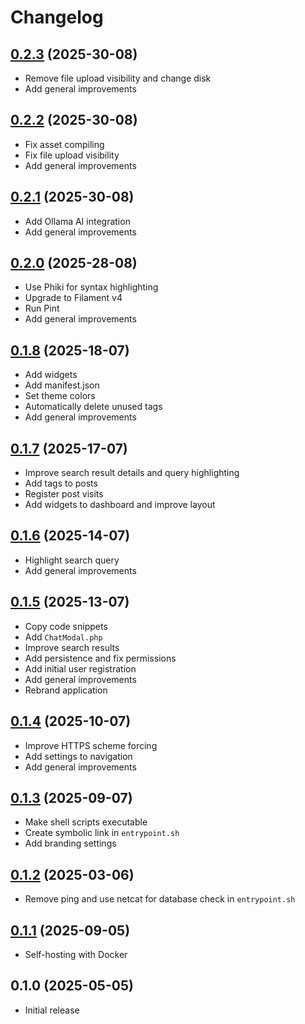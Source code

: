 # Changelog

## [0.2.3](https://github.com/bartvantuijn/noton/compare/v0.2.2...v0.2.3) (2025-30-08)

* Remove file upload visibility and change disk
* Add general improvements

## [0.2.2](https://github.com/bartvantuijn/noton/compare/v0.2.1...v0.2.2) (2025-30-08)

* Fix asset compiling
* Fix file upload visibility
* Add general improvements

## [0.2.1](https://github.com/bartvantuijn/noton/compare/v0.2.0...v0.2.1) (2025-30-08)

* Add Ollama AI integration
* Add general improvements

## [0.2.0](https://github.com/bartvantuijn/noton/compare/v0.1.8...v0.2.0) (2025-28-08)

* Use Phiki for syntax highlighting
* Upgrade to Filament v4
* Run Pint
* Add general improvements

## [0.1.8](https://github.com/bartvantuijn/noton/compare/v0.1.7...v0.1.8) (2025-18-07)

* Add widgets
* Add manifest.json
* Set theme colors
* Automatically delete unused tags
* Add general improvements

## [0.1.7](https://github.com/bartvantuijn/noton/compare/v0.1.6...v0.1.7) (2025-17-07)

* Improve search result details and query highlighting
* Add tags to posts
* Register post visits
* Add widgets to dashboard and improve layout

## [0.1.6](https://github.com/bartvantuijn/noton/compare/v0.1.5...v0.1.6) (2025-14-07)

* Highlight search query
* Add general improvements

## [0.1.5](https://github.com/bartvantuijn/noton/compare/v0.1.4...v0.1.5) (2025-13-07)

* Copy code snippets
* Add `ChatModal.php`
* Improve search results
* Add persistence and fix permissions
* Add initial user registration
* Add general improvements
* Rebrand application

## [0.1.4](https://github.com/bartvantuijn/noton/compare/v0.1.3...v0.1.4) (2025-10-07)

* Improve HTTPS scheme forcing
* Add settings to navigation
* Add general improvements

## [0.1.3](https://github.com/bartvantuijn/noton/compare/v0.1.2...v0.1.3) (2025-09-07)

* Make shell scripts executable
* Create symbolic link in `entrypoint.sh`
* Add branding settings

## [0.1.2](https://github.com/bartvantuijn/noton/compare/v0.1.1...v0.1.2) (2025-03-06)

* Remove ping and use netcat for database check in `entrypoint.sh`

## [0.1.1](https://github.com/bartvantuijn/noton/compare/v0.1.0...v0.1.1) (2025-09-05)

* Self-hosting with Docker

## 0.1.0 (2025-05-05)

* Initial release
